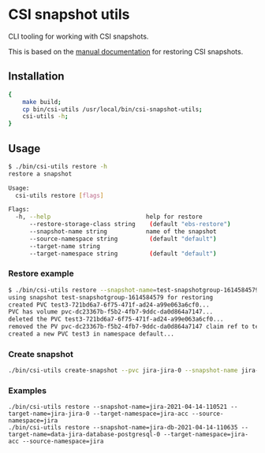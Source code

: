 # CSI snapshot utils

CLI tooling for working with CSI snapshots.

This is based on the [manual documentation](https://insight.avisi.nl/confluence/display/AME/how-to+restore+a+snapshot+to+a+new+namespace) for restoring CSI snapshots.

## Installation

```bash
{
    make build;
    cp bin/csi-utils /usr/local/bin/csi-snapshot-utils;
    csi-utils -h;
}
```

## Usage

```bash
$ ./bin/csi-utils restore -h
restore a snapshot

Usage:
  csi-utils restore [flags]

Flags:
  -h, --help                           help for restore
      --restore-storage-class string    (default "ebs-restore")
      --snapshot-name string           name of the snapshot
      --source-namespace string         (default "default")
      --target-name string             
      --target-namespace string         (default "default")
```

### Restore example

```bash
$ ./bin/csi-utils restore --snapshot-name=test-snapshotgroup-1614584579 --target-name=test3 --target-namespace=default
using snapshot test-snapshotgroup-1614584579 for restoring
created PVC test3-721bd6a7-6f75-471f-ad24-a99e063a6cf0...
PVC has volume pvc-dc23367b-f5b2-4fb7-9ddc-da0d864a7147...
deleted the PVC test3-721bd6a7-6f75-471f-ad24-a99e063a6cf0...
removed the PV pvc-dc23367b-f5b2-4fb7-9ddc-da0d864a7147 claim ref to test3-721bd6a7-6f75-471f-ad24-a99e063a6cf0...
created a new PVC test3 in namespace default...
```

### Create snapshot

```bash
./bin/csi-utils create-snapshot --pvc jira-jira-0 --snapshot-name jira-$(date "+%F-%H%M%S") -n jira
```

### Examples

```
./bin/csi-utils restore --snapshot-name=jira-2021-04-14-110521 --target-name=jira-jira-0 --target-namespace=jira-acc --source-namespace=jira
./bin/csi-utils restore --snapshot-name=jira-db-2021-04-14-110635 --target-name=data-jira-database-postgresql-0 --target-namespace=jira-acc --source-namespace=jira
```
